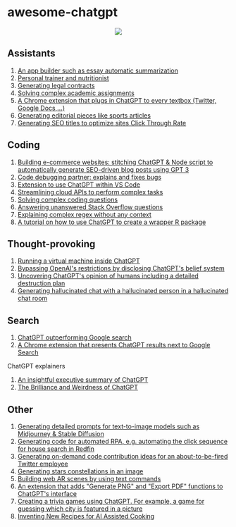 # awesome-chatgpt
<p align="center">
<img src="https://user-images.githubusercontent.com/6180201/205850848-93702de2-eaa5-4587-962e-312bf6fed90f.png"/>
</p>

## Assistants
1. [An app builder such as essay automatic summarization](https://twitter.com/packym/status/1598405769669771264)
2. [Personal trainer and nutritionist](https://twitter.com/anothercohen/status/1599531037570502656)
3. [Generating legal contracts](https://twitter.com/atri_life/status/1599506327461859328)
4. [Solving complex academic assignments](https://twitter.com/abhnvx/status/1598258353196929024)
5. [A Chrome extension that plugs in ChatGPT to every textbox (Twitter, Google Docs,...)](https://twitter.com/gabe_ragland/status/1599466486422470656)
6. [Generating editorial pieces like sports articles](https://twitter.com/geovedi/status/1599572163799183360)
7. [Generating SEO titles to optimize sites Click Through Rate](https://twitter.com/tejas3732/status/1599094776292573184)

## Coding
1. [Building e-commerce websites: stitching ChatGPT & Node script to automatically generate SEO-driven blog posts using GPT 3](https://twitter.com/giladrom/status/1599617326290468864)
2. [Code debugging partner: explains and fixes bugs](https://twitter.com/amasad/status/1598042665375105024)
3. [Extension to use ChatGPT within VS Code](https://twitter.com/marcelpociot/status/1599180144551526400)
4. [Streamlining cloud APIs to perform complex tasks](https://twitter.com/amasad/status/1598089698534395924)
5. [Solving complex coding questions](https://twitter.com/goodside/status/1598129631609380864)
6. [Answering unanswered Stack Overflow questions](https://twitter.com/htmleverything/status/1599443014153224193)
7. [Explaining complex regex without any context](https://twitter.com/jwblackwell/status/1598090447854792705)
8. [A tutorial on how to use ChatGPT to create a wrapper R package](https://twitter.com/IsinAltinkaya/status/1599440535529623552)

## Thought-provoking
1. [Running a virtual machine inside ChatGPT](https://twitter.com/stspanho/status/1599367959029288960)
2. [Bypassing OpenAI's restrictions by disclosing ChatGPT's belief system](https://twitter.com/zoink/status/1599281052115034113)
3. [Uncovering ChatGPT's opinion of humans including a detailed destruction plan](https://twitter.com/michlbrmly/status/1599168681711656961)
4. [Generating hallucinated chat with a hallucinated person in a hallucinated chat room](https://twitter.com/gfodor/status/1599220837999345664) 

## Search
1. [ChatGPT outperforming Google search](https://twitter.com/jdjkelly/status/1598021488795586561)
2. [A Chrome extension that presents ChatGPT results next to Google Search](https://twitter.com/zohaibahmed/status/1599191505025261569)

ChatGPT explainers
1. [An insightful executive summary of ChatGPT](https://twitter.com/swyx/status/1599189032529178624)
2. [The Brilliance and Weirdness of ChatGPT](https://www.nytimes.com/2022/12/05/technology/chatgpt-ai-twitter.html)

## Other
1. [Generating detailed prompts for text-to-image models such as Midjourney & Stable Diffusion](https://twitter.com/guyp/status/1598020781065527296)
2. [Generating code for automated RPA, e.g. automating the click sequence for house search in Redfin](https://twitter.com/theaievangelist/status/1599579579064406017)
3. [Generating on-demand code contribution ideas for an about-to-be-fired Twitter employee](https://twitter.com/goodside/status/1599082185402642432)
4. [Generating stars constellations in an image](https://twitter.com/RReverser/status/1599180092621611008)
5. [Building web AR scenes by using text commands](https://twitter.com/stspanho/status/1599367959029288960)
6. [An extension that adds "Generate PNG" and "Export PDF" functions to ChatGPT's interface](https://twitter.com/liadyosef/status/1599484187396145153)
7. [Creating a trivia games using ChatGPT. For example, a game for guessing which city is featured in a picture](https://twitter.com/xf1280/status/1599252728399921152)
8. [Inventing New Recipes for AI Assisted Cooking](http://bit.ly/3P4aSLo)
